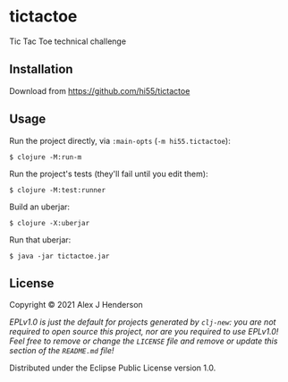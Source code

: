 # tictactoe

Tic Tac Toe technical challenge

## Installation

Download from https://github.com/hi55/tictactoe

## Usage

Run the project directly, via `:main-opts` (`-m hi55.tictactoe`):

    $ clojure -M:run-m

Run the project's tests (they'll fail until you edit them):

    $ clojure -M:test:runner

Build an uberjar:

    $ clojure -X:uberjar


Run that uberjar:

    $ java -jar tictactoe.jar


## License

Copyright © 2021 Alex J Henderson

_EPLv1.0 is just the default for projects generated by `clj-new`: you are not_
_required to open source this project, nor are you required to use EPLv1.0!_
_Feel free to remove or change the `LICENSE` file and remove or update this_
_section of the `README.md` file!_

Distributed under the Eclipse Public License version 1.0.
